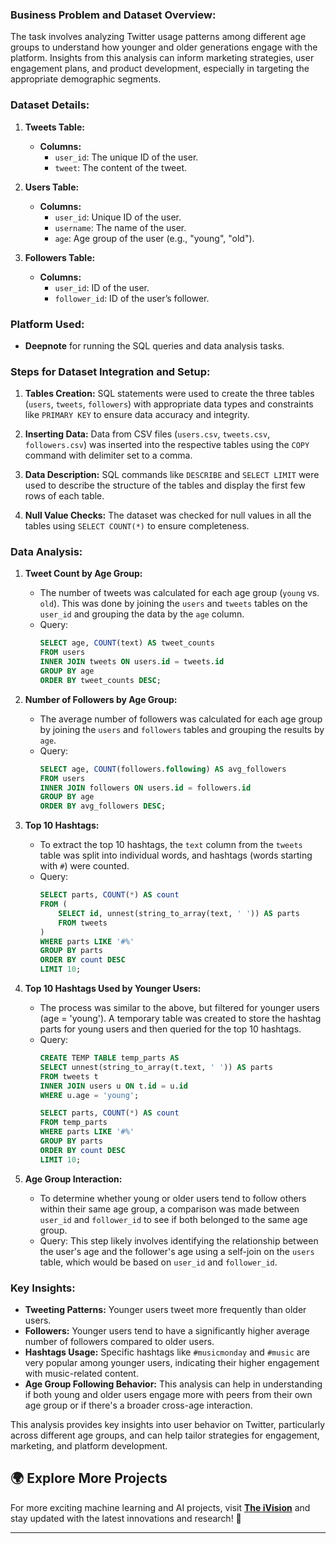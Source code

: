 ### Business Problem and Dataset Overview:

The task involves analyzing Twitter usage patterns among different age groups to understand how younger and older generations engage with the platform. Insights from this analysis can inform marketing strategies, user engagement plans, and product development, especially in targeting the appropriate demographic segments.

### Dataset Details:

1. **Tweets Table:**
   - **Columns:**
     - `user_id`: The unique ID of the user.
     - `tweet`: The content of the tweet.
   
2. **Users Table:**
   - **Columns:**
     - `user_id`: Unique ID of the user.
     - `username`: The name of the user.
     - `age`: Age group of the user (e.g., "young", "old").
   
3. **Followers Table:**
   - **Columns:**
     - `user_id`: ID of the user.
     - `follower_id`: ID of the user’s follower.

### Platform Used:
- **Deepnote** for running the SQL queries and data analysis tasks.

### Steps for Dataset Integration and Setup:

1. **Tables Creation:**
   SQL statements were used to create the three tables (`users`, `tweets`, `followers`) with appropriate data types and constraints like `PRIMARY KEY` to ensure data accuracy and integrity.

2. **Inserting Data:**
   Data from CSV files (`users.csv`, `tweets.csv`, `followers.csv`) was inserted into the respective tables using the `COPY` command with delimiter set to a comma.

3. **Data Description:**
   SQL commands like `DESCRIBE` and `SELECT LIMIT` were used to describe the structure of the tables and display the first few rows of each table.

4. **Null Value Checks:**
   The dataset was checked for null values in all the tables using `SELECT COUNT(*)` to ensure completeness.

### Data Analysis:

1. **Tweet Count by Age Group:**
   - The number of tweets was calculated for each age group (`young` vs. `old`). This was done by joining the `users` and `tweets` tables on the `user_id` and grouping the data by the `age` column.
   - Query:
     ```sql
     SELECT age, COUNT(text) AS tweet_counts
     FROM users
     INNER JOIN tweets ON users.id = tweets.id
     GROUP BY age
     ORDER BY tweet_counts DESC;
     ```

2. **Number of Followers by Age Group:**
   - The average number of followers was calculated for each age group by joining the `users` and `followers` tables and grouping the results by `age`.
   - Query:
     ```sql
     SELECT age, COUNT(followers.following) AS avg_followers
     FROM users
     INNER JOIN followers ON users.id = followers.id
     GROUP BY age
     ORDER BY avg_followers DESC;
     ```

3. **Top 10 Hashtags:**
   - To extract the top 10 hashtags, the `text` column from the `tweets` table was split into individual words, and hashtags (words starting with `#`) were counted.
   - Query:
     ```sql
     SELECT parts, COUNT(*) AS count
     FROM (
         SELECT id, unnest(string_to_array(text, ' ')) AS parts
         FROM tweets
     )
     WHERE parts LIKE '#%'
     GROUP BY parts
     ORDER BY count DESC
     LIMIT 10;
     ```

4. **Top 10 Hashtags Used by Younger Users:**
   - The process was similar to the above, but filtered for younger users (age = 'young'). A temporary table was created to store the hashtag parts for young users and then queried for the top 10 hashtags.
   - Query:
     ```sql
     CREATE TEMP TABLE temp_parts AS
     SELECT unnest(string_to_array(t.text, ' ')) AS parts
     FROM tweets t
     INNER JOIN users u ON t.id = u.id
     WHERE u.age = 'young';

     SELECT parts, COUNT(*) AS count
     FROM temp_parts
     WHERE parts LIKE '#%'
     GROUP BY parts
     ORDER BY count DESC
     LIMIT 10;
     ```

5. **Age Group Interaction:**
   - To determine whether young or older users tend to follow others within their same age group, a comparison was made between `user_id` and `follower_id` to see if both belonged to the same age group.
   - Query: 
     This step likely involves identifying the relationship between the user's age and the follower's age using a self-join on the `users` table, which would be based on `user_id` and `follower_id`.

### Key Insights:

- **Tweeting Patterns:** Younger users tweet more frequently than older users.
- **Followers:** Younger users tend to have a significantly higher average number of followers compared to older users.
- **Hashtags Usage:** Specific hashtags like `#musicmonday` and `#music` are very popular among younger users, indicating their higher engagement with music-related content.
- **Age Group Following Behavior:** This analysis can help in understanding if both young and older users engage more with peers from their own age group or if there's a broader cross-age interaction.

This analysis provides key insights into user behavior on Twitter, particularly across different age groups, and can help tailor strategies for engagement, marketing, and platform development.

## 🌍 Explore More Projects  
For more exciting machine learning and AI projects, visit **[The iVision](https://theivision.wordpress.com/)** and stay updated with the latest innovations and research! 🚀  

---
